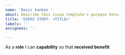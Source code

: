 ```yaml
---
name: 'Basic kanban '
about: Describe this issue template's purpose here.
title: 'USERS STORY: <TITLE>'
labels: ''
assignees: ''

---
```


As a **role** I can **capability** so that **received benefit**

